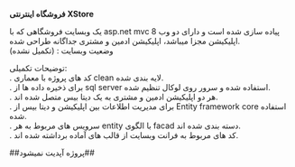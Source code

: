 **فروشگاه اینترنتی XStore**  

یک وبسایت فروشگاهی که با asp.net mvc 8 پیاده سازی شده است و دارای دو وب اپلیکیشن مجزا میباشد، اپلیکیشن ادمین و مشتری جداگانه طراحی شده.  
وضعیت وبسایت : (تکمیل نشده)  
  
توضیحات تکمیلی:  
. کد های پروژه با معماری clean لایه بندی شده.  
. برای ذخیره داده ها از sql server استفاده شده و سرور روی لوکال تنظیم شده.  
. هر دو اپلیکیشن ادمین و مشتری به یک دیتا بیس متصل شده اند.  
. برای مدیریت اطلاعات بین اپلیکیشن و دیتا بیس از Entity framework core استفاده شده.  
. سرویس های مربوط به هر entity با الگوی facad دسته بندی شده اند.  
. کد های مربوط به فرانت وبسایت از قالب های آماده برداشته شده اند.  
  
##پروژه آپدیت نمیشود##

